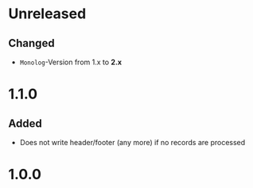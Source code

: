 # Unreleased

## Changed
- `Monolog`-Version from 1.x to **2.x**

# 1.1.0

## Added

- Does not write header/footer (any more) if no records are processed

# 1.0.0
